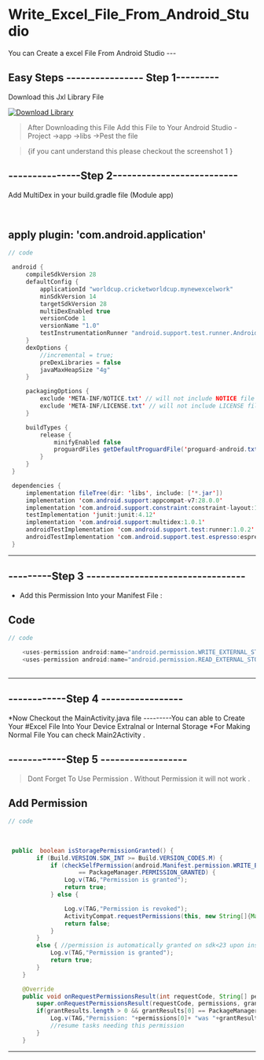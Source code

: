 # Write_Excel_File_From_Android_Studio
You can Create a excel File From Android Studio ---


## Easy Steps  ---------------- Step 1---------

Download this Jxl Library File  

[![Download Library](https://img.shields.io/apm/dm/vim-mode?label=download%20Core)](https://drive.google.com/file/d/1c1lObBM7nITH03F8JtmheI5ya1jlMC8d/view?usp=sharing)


> After Downloading this File Add this File to Your Android Studio -
 Project ->app ->libs ->Pest the file 

> {if you cant understand this please checkout the screenshot 1 }



 




## ---------------Step 2--------------------------

Add MultiDex in your build.gradle file (Module app)


<br>





## apply plugin: 'com.android.application'
```java
// code 

 android {
     compileSdkVersion 28
     defaultConfig {
         applicationId "worldcup.cricketworldcup.mynewexcelwork"
         minSdkVersion 14
         targetSdkVersion 28
         multiDexEnabled true
         versionCode 1
         versionName "1.0"
         testInstrumentationRunner "android.support.test.runner.AndroidJUnitRunner"
     }
     dexOptions {
         //incremental = true;
         preDexLibraries = false
         javaMaxHeapSize "4g"
     }

     packagingOptions {
         exclude 'META-INF/NOTICE.txt' // will not include NOTICE file
         exclude 'META-INF/LICENSE.txt' // will not include LICENSE file
     }

     buildTypes {
         release {
             minifyEnabled false
             proguardFiles getDefaultProguardFile('proguard-android.txt'), 'proguard-rules.pro'
         }
     }
 }

 dependencies {
     implementation fileTree(dir: 'libs', include: ['*.jar'])
     implementation 'com.android.support:appcompat-v7:28.0.0'
     implementation 'com.android.support.constraint:constraint-layout:1.1.3'
     testImplementation 'junit:junit:4.12'
     implementation 'com.android.support:multidex:1.0.1'
     androidTestImplementation 'com.android.support.test:runner:1.0.2'
     androidTestImplementation 'com.android.support.test.espresso:espresso-core:3.0.2'
 }


```

---





## ---------Step 3 ---------------------------------


* Add this Permission Into your Manifest File :

 ## Code
```java
// code

    <uses-permission android:name="android.permission.WRITE_EXTERNAL_STORAGE" />
    <uses-permission android:name="android.permission.READ_EXTERNAL_STORAGE" />
    
   ```

---
    
 
## ------------Step 4 -----------------   

*Now Checkout the MainActivity.java file ---------You can able to Create Your #Excel File Into Your Device Extralnal or Internal Storage 
*For Making Normal File You can check Main2Activity .


## ------------Step 5 ------------------
> Dont Forget To Use Permission . Without Permission it will not work .


 
 
 
 ## Add Permission
```java
// code
 
 
 
 public  boolean isStoragePermissionGranted() {
        if (Build.VERSION.SDK_INT >= Build.VERSION_CODES.M) {
            if (checkSelfPermission(android.Manifest.permission.WRITE_EXTERNAL_STORAGE)
                    == PackageManager.PERMISSION_GRANTED) {
                Log.v(TAG,"Permission is granted");
                return true;
            } else {

                Log.v(TAG,"Permission is revoked");
                ActivityCompat.requestPermissions(this, new String[]{Manifest.permission.WRITE_EXTERNAL_STORAGE}, 1);
                return false;
            }
        }
        else { //permission is automatically granted on sdk<23 upon installation
            Log.v(TAG,"Permission is granted");
            return true;
        }
    }

    @Override
    public void onRequestPermissionsResult(int requestCode, String[] permissions, int[] grantResults) {
        super.onRequestPermissionsResult(requestCode, permissions, grantResults);
        if(grantResults.length > 0 && grantResults[0] == PackageManager.PERMISSION_GRANTED){
            Log.v(TAG,"Permission: "+permissions[0]+ "was "+grantResults[0]);
            //resume tasks needing this permission
        }
    }


```

---

